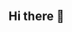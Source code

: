 ## Hi there 👋

<!--
**VelpulaKishore14/VelpulaKishore14** is a ✨ _special_ ✨ repository because its `README.md` (this file) appears on your GitHub profile.

##currently pursuing B.Tech 3rd year Information technology

<!DOCTYPE html>
<html lang="en">
<head>
    <meta charset="UTF-8">
    <meta name="viewport" content="width=device-width, initial-scale=1.0">
    <title>Image in GitHub</title>
</head>
<body>
    <h1>Adding an Image in GitHub</h1>
    <p>This is how you display an image stored in your GitHub repository:</p>
    <img src="https://tse2.mm.bing.net/th?id=OIP.wNGxHlTCsH9zU90WDouoDQHaFj&pid=Api&P=0&h=180" alt="Description of image" width="500">
    <p>Make sure the <code>src</code> path points to the image file in your repository.</p>
</body>
</html>
